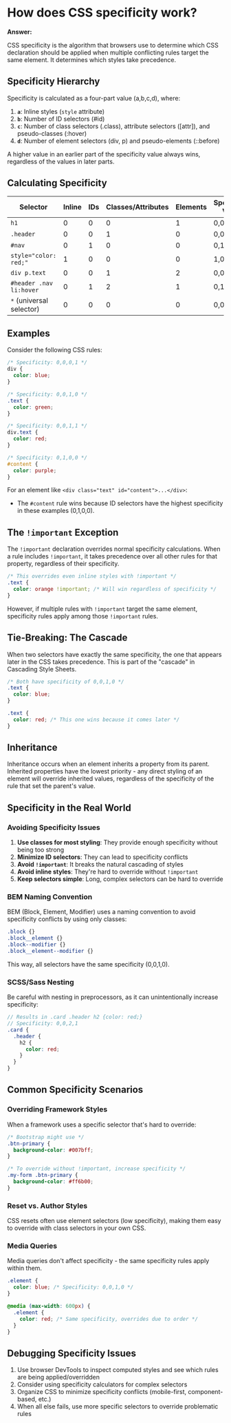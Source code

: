 # How does CSS specificity work?

**Answer:**

CSS specificity is the algorithm that browsers use to determine which CSS declaration should be applied when multiple conflicting rules target the same element. It determines which styles take precedence.

## Specificity Hierarchy

Specificity is calculated as a four-part value (a,b,c,d), where:

1. **`a`**: Inline styles (`style` attribute)
2. **`b`**: Number of ID selectors (#id)
3. **`c`**: Number of class selectors (.class), attribute selectors ([attr]), and pseudo-classes (:hover)
4. **`d`**: Number of element selectors (div, p) and pseudo-elements (::before)

A higher value in an earlier part of the specificity value always wins, regardless of the values in later parts.

## Calculating Specificity

| Selector | Inline | IDs | Classes/Attributes | Elements | Specificity Value |
|----------|--------|-----|-------------------|----------|-------------------|
| `h1` | 0 | 0 | 0 | 1 | 0,0,0,1 |
| `.header` | 0 | 0 | 1 | 0 | 0,0,1,0 |
| `#nav` | 0 | 1 | 0 | 0 | 0,1,0,0 |
| `style="color: red;"` | 1 | 0 | 0 | 0 | 1,0,0,0 |
| `div p.text` | 0 | 0 | 1 | 2 | 0,0,1,2 |
| `#header .nav li:hover` | 0 | 1 | 2 | 1 | 0,1,2,1 |
| `*` (universal selector) | 0 | 0 | 0 | 0 | 0,0,0,0 |

## Examples

Consider the following CSS rules:

```css
/* Specificity: 0,0,0,1 */
div {
  color: blue;
}

/* Specificity: 0,0,1,0 */
.text {
  color: green;
}

/* Specificity: 0,0,1,1 */
div.text {
  color: red;
}

/* Specificity: 0,1,0,0 */
#content {
  color: purple;
}
```

For an element like `<div class="text" id="content">...</div>`:
- The `#content` rule wins because ID selectors have the highest specificity in these examples (0,1,0,0).

## The `!important` Exception

The `!important` declaration overrides normal specificity calculations. When a rule includes `!important`, it takes precedence over all other rules for that property, regardless of their specificity.

```css
/* This overrides even inline styles with !important */
.text {
  color: orange !important; /* Will win regardless of specificity */
}
```

However, if multiple rules with `!important` target the same element, specificity rules apply among those `!important` rules.

## Tie-Breaking: The Cascade

When two selectors have exactly the same specificity, the one that appears later in the CSS takes precedence. This is part of the "cascade" in Cascading Style Sheets.

```css
/* Both have specificity of 0,0,1,0 */
.text {
  color: blue;
}

.text {
  color: red; /* This one wins because it comes later */
}
```

## Inheritance

Inheritance occurs when an element inherits a property from its parent. Inherited properties have the lowest priority - any direct styling of an element will override inherited values, regardless of the specificity of the rule that set the parent's value.

## Specificity in the Real World

### Avoiding Specificity Issues

1. **Use classes for most styling**: They provide enough specificity without being too strong
2. **Minimize ID selectors**: They can lead to specificity conflicts
3. **Avoid `!important`**: It breaks the natural cascading of styles
4. **Avoid inline styles**: They're hard to override without `!important`
5. **Keep selectors simple**: Long, complex selectors can be hard to override

### BEM Naming Convention

BEM (Block, Element, Modifier) uses a naming convention to avoid specificity conflicts by using only classes:

```css
.block {}
.block__element {}
.block--modifier {}
.block__element--modifier {}
```

This way, all selectors have the same specificity (0,0,1,0).

### SCSS/Sass Nesting

Be careful with nesting in preprocessors, as it can unintentionally increase specificity:

```scss
// Results in .card .header h2 {color: red;}
// Specificity: 0,0,2,1
.card {
  .header {
    h2 {
      color: red;
    }
  }
}
```

## Common Specificity Scenarios

### Overriding Framework Styles

When a framework uses a specific selector that's hard to override:

```css
/* Bootstrap might use */
.btn-primary {
  background-color: #007bff;
}

/* To override without !important, increase specificity */
.my-form .btn-primary {
  background-color: #ff6b00;
}
```

### Reset vs. Author Styles

CSS resets often use element selectors (low specificity), making them easy to override with class selectors in your own CSS.

### Media Queries

Media queries don't affect specificity - the same specificity rules apply within them.

```css
.element {
  color: blue; /* Specificity: 0,0,1,0 */
}

@media (max-width: 600px) {
  .element {
    color: red; /* Same specificity, overrides due to order */
  }
}
```

## Debugging Specificity Issues

1. Use browser DevTools to inspect computed styles and see which rules are being applied/overridden
2. Consider using specificity calculators for complex selectors
3. Organize CSS to minimize specificity conflicts (mobile-first, component-based, etc.)
4. When all else fails, use more specific selectors to override problematic rules